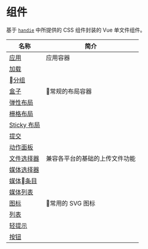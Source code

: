 # 组件

基于 [`handie`](../../core) 中所提供的 CSS 组件封装的 Vue 单文件组件。

名称 | 简介
--- | ---
[应用](app) | 应用容器
[加载](loading) | 
[分组](group) | 
[盒子](box) | 常规的布局容器
[弹性布局](flex) | 
[栅格布局](grid) | 
[Sticky 布局](sticky) | 
[提交](submission) | 
[动作面板](action-sheet) | 
[文件选择器](file-picker) | 兼容各平台的基础的上传文件功能
[媒体选择器](media-picker) | 
[媒体条目](media-item) | 
[媒体列表](media-list) | 
[图标](icon) | 常用的 SVG 图标
[列表](list) | 
[轻提示](toast) | 
[按钮](x-button) | 
